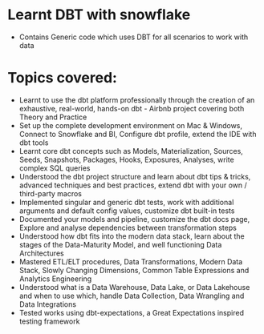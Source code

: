 # Learnt DBT with snowflake
- Contains Generic code which uses DBT for all scenarios to work with data


	
# Topics covered:
- Learnt to use the dbt platform professionally through the creation of an exhaustive, real-world, hands-on dbt - Airbnb project covering both Theory and Practice
- Set up the complete development environment on Mac & Windows, Connect to Snowflake and BI, Configure dbt profile, extend the IDE with dbt tools
- Learnt core dbt concepts such as Models, Materialization, Sources, Seeds, Snapshots, Packages, Hooks, Exposures, Analyses, write complex SQL queries
- Understood the dbt project structure and learn about dbt tips & tricks, advanced techniques and best practices, extend dbt with your own / third-party macros
- Implemented singular and generic dbt tests, work with additional arguments and default config values, customize dbt built-in tests
- Documented your models and pipeline, customize the dbt docs page, Explore and analyse dependencies between transformation steps
- Understood how dbt fits into the modern data stack, learn about the stages of the Data-Maturity Model, and well functioning Data Architectures
- Mastered ETL/ELT procedures, Data Transformations, Modern Data Stack, Slowly Changing Dimensions, Common Table Expressions and Analytics Engineering
- Understood what is a Data Warehouse, Data Lake, or Data Lakehouse and when to use which, handle Data Collection, Data Wrangling and Data Integrations
- Tested works using dbt-expectations, a Great Expectations inspired testing framework

